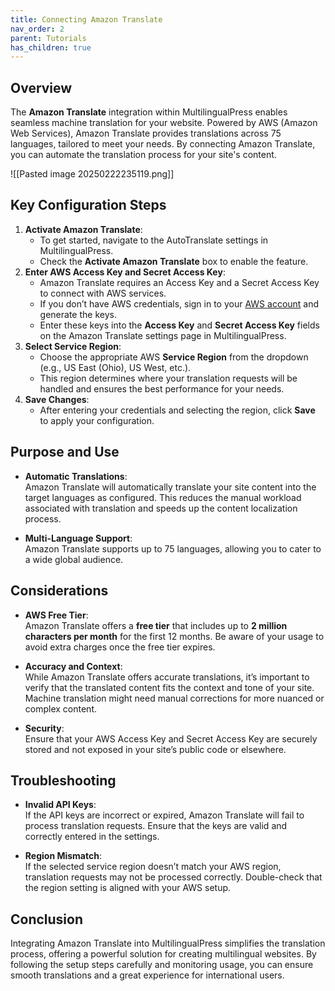 ```yaml
---
title: Connecting Amazon Translate
nav_order: 2
parent: Tutorials
has_children: true
---
```


## Overview

The **Amazon Translate** integration within MultilingualPress enables seamless machine translation for your website. Powered by AWS (Amazon Web Services), Amazon Translate provides translations across 75 languages, tailored to meet your needs. By connecting Amazon Translate, you can automate the translation process for your site's content.

![[Pasted image 20250222235119.png]]

## Key Configuration Steps

1. **Activate Amazon Translate**:
    - To get started, navigate to the AutoTranslate settings in MultilingualPress.
    - Check the **Activate Amazon Translate** box to enable the feature.
2. **Enter AWS Access Key and Secret Access Key**:
    - Amazon Translate requires an Access Key and a Secret Access Key to connect with AWS services.
    - If you don’t have AWS credentials, sign in to your [AWS account](https://aws.amazon.com/) and generate the keys.
    - Enter these keys into the **Access Key** and **Secret Access Key** fields on the Amazon Translate settings page in MultilingualPress.
3. **Select Service Region**:
    - Choose the appropriate AWS **Service Region** from the dropdown (e.g., US East (Ohio), US West, etc.).
    - This region determines where your translation requests will be handled and ensures the best performance for your needs.
4. **Save Changes**:
    - After entering your credentials and selecting the region, click **Save** to apply your configuration.

## Purpose and Use

- **Automatic Translations**:  
    Amazon Translate will automatically translate your site content into the target languages as configured. This reduces the manual workload associated with translation and speeds up the content localization process.
    
- **Multi-Language Support**:  
    Amazon Translate supports up to 75 languages, allowing you to cater to a wide global audience.
    

## Considerations

- **AWS Free Tier**:  
    Amazon Translate offers a **free tier** that includes up to **2 million characters per month** for the first 12 months. Be aware of your usage to avoid extra charges once the free tier expires.
    
- **Accuracy and Context**:  
    While Amazon Translate offers accurate translations, it’s important to verify that the translated content fits the context and tone of your site. Machine translation might need manual corrections for more nuanced or complex content.
    
- **Security**:  
    Ensure that your AWS Access Key and Secret Access Key are securely stored and not exposed in your site’s public code or elsewhere.
    

## Troubleshooting

- **Invalid API Keys**:  
    If the API keys are incorrect or expired, Amazon Translate will fail to process translation requests. Ensure that the keys are valid and correctly entered in the settings.
    
- **Region Mismatch**:  
    If the selected service region doesn’t match your AWS region, translation requests may not be processed correctly. Double-check that the region setting is aligned with your AWS setup.
    

## Conclusion

Integrating Amazon Translate into MultilingualPress simplifies the translation process, offering a powerful solution for creating multilingual websites. By following the setup steps carefully and monitoring usage, you can ensure smooth translations and a great experience for international users.

<!-- Note: I think we should add more images of the AWS setup -->